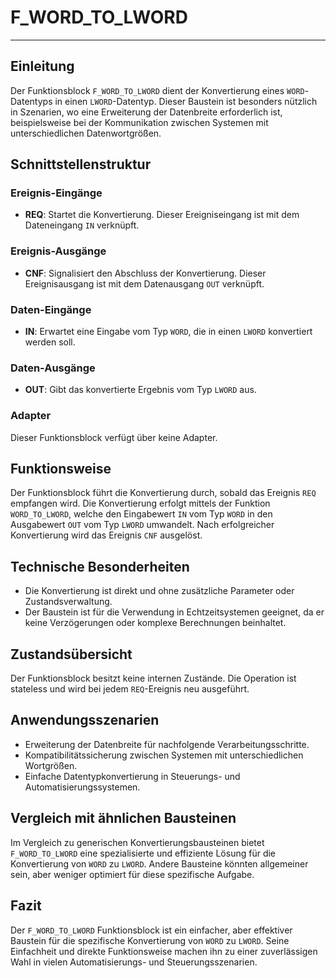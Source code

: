 # F_WORD_TO_LWORD

* * * * * * * * * *
## Einleitung
Der Funktionsblock `F_WORD_TO_LWORD` dient der Konvertierung eines `WORD`-Datentyps in einen `LWORD`-Datentyp. Dieser Baustein ist besonders nützlich in Szenarien, wo eine Erweiterung der Datenbreite erforderlich ist, beispielsweise bei der Kommunikation zwischen Systemen mit unterschiedlichen Datenwortgrößen.

## Schnittstellenstruktur

### **Ereignis-Eingänge**
- **REQ**: Startet die Konvertierung. Dieser Ereigniseingang ist mit dem Dateneingang `IN` verknüpft.

### **Ereignis-Ausgänge**
- **CNF**: Signalisiert den Abschluss der Konvertierung. Dieser Ereignisausgang ist mit dem Datenausgang `OUT` verknüpft.

### **Daten-Eingänge**
- **IN**: Erwartet eine Eingabe vom Typ `WORD`, die in einen `LWORD` konvertiert werden soll.

### **Daten-Ausgänge**
- **OUT**: Gibt das konvertierte Ergebnis vom Typ `LWORD` aus.

### **Adapter**
Dieser Funktionsblock verfügt über keine Adapter.

## Funktionsweise
Der Funktionsblock führt die Konvertierung durch, sobald das Ereignis `REQ` empfangen wird. Die Konvertierung erfolgt mittels der Funktion `WORD_TO_LWORD`, welche den Eingabewert `IN` vom Typ `WORD` in den Ausgabewert `OUT` vom Typ `LWORD` umwandelt. Nach erfolgreicher Konvertierung wird das Ereignis `CNF` ausgelöst.

## Technische Besonderheiten
- Die Konvertierung ist direkt und ohne zusätzliche Parameter oder Zustandsverwaltung.
- Der Baustein ist für die Verwendung in Echtzeitsystemen geeignet, da er keine Verzögerungen oder komplexe Berechnungen beinhaltet.

## Zustandsübersicht
Der Funktionsblock besitzt keine internen Zustände. Die Operation ist stateless und wird bei jedem `REQ`-Ereignis neu ausgeführt.

## Anwendungsszenarien
- Erweiterung der Datenbreite für nachfolgende Verarbeitungsschritte.
- Kompatibilitätssicherung zwischen Systemen mit unterschiedlichen Wortgrößen.
- Einfache Datentypkonvertierung in Steuerungs- und Automatisierungssystemen.

## Vergleich mit ähnlichen Bausteinen
Im Vergleich zu generischen Konvertierungsbausteinen bietet `F_WORD_TO_LWORD` eine spezialisierte und effiziente Lösung für die Konvertierung von `WORD` zu `LWORD`. Andere Bausteine könnten allgemeiner sein, aber weniger optimiert für diese spezifische Aufgabe.

## Fazit
Der `F_WORD_TO_LWORD` Funktionsblock ist ein einfacher, aber effektiver Baustein für die spezifische Konvertierung von `WORD` zu `LWORD`. Seine Einfachheit und direkte Funktionsweise machen ihn zu einer zuverlässigen Wahl in vielen Automatisierungs- und Steuerungsszenarien.